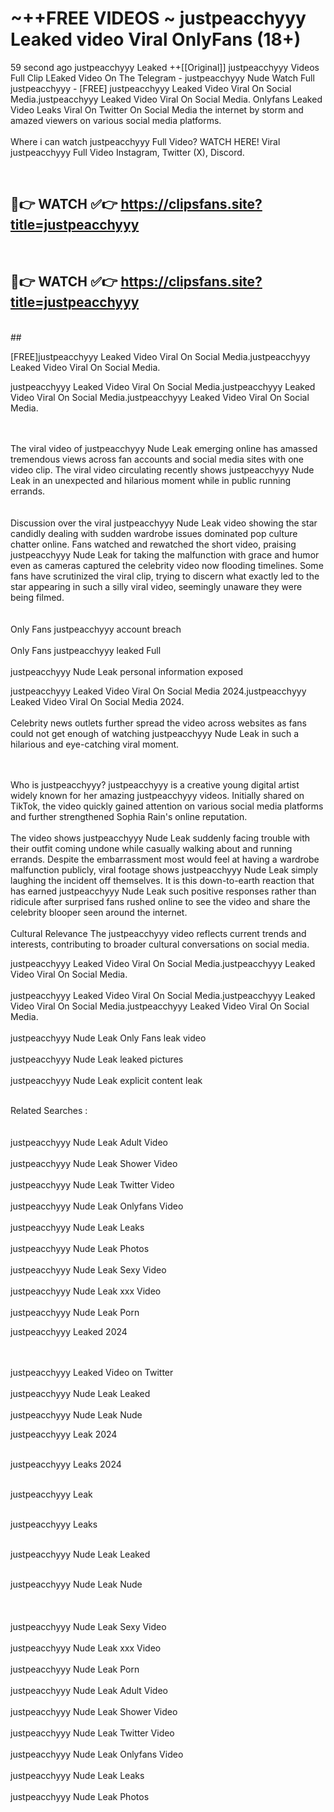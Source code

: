 # ~++FREE VIDEOS ~ justpeacchyyy Leaked video Viral OnlyFans (18+)<br>


59 second ago justpeacchyyy Leaked ++[[Original]] justpeacchyyy Videos Full Clip LEaked Video On The Telegram  - justpeacchyyy Nude  Watch Full justpeacchyyy - [FREE] justpeacchyyy Leaked Video Viral On Social Media.justpeacchyyy Leaked Video Viral On Social Media.   Onlyfans Leaked Video Leaks Viral On Twitter On Social Media the internet by storm and amazed viewers on various social media platforms. <br><br>
Where i can watch justpeacchyyy Full Video? WATCH HERE! Viral justpeacchyyy Full Video Instagram, Twitter (X), Discord. <br>


 <br>

##  🔴👉 WATCH ✅👉  <a href="https://clipsfans.site?title=justpeacchyyy&ref=git">https://clipsfans.site?title=justpeacchyyy</a> <br>
  <br>

##  🔴👉 WATCH ✅👉  <a href="https://clipsfans.site?title=justpeacchyyy&ref=git">https://clipsfans.site?title=justpeacchyyy</a> <br>
  <br>
  ##



[FREE]justpeacchyyy Leaked Video Viral On Social Media.justpeacchyyy Leaked Video Viral On Social Media. <br>

justpeacchyyy Leaked Video Viral On Social Media.justpeacchyyy Leaked Video Viral On Social Media.justpeacchyyy Leaked Video Viral On Social Media. <br>


  <br>

  <br>
The viral video of justpeacchyyy Nude Leak emerging online has amassed tremendous views across fan accounts and social media sites with one video clip. The viral video circulating recently shows justpeacchyyy Nude Leak in an unexpected and hilarious moment while in public running errands.<br>
<br>


<br>
Discussion over the viral justpeacchyyy Nude Leak video showing the star candidly dealing with sudden wardrobe issues dominated pop culture chatter online. Fans watched and rewatched the short video, praising justpeacchyyy Nude Leak for taking the malfunction with grace and humor even as cameras captured the celebrity video now flooding timelines. Some fans have scrutinized the viral clip, trying to discern what exactly led to the star appearing in such a silly viral video, seemingly unaware they were being filmed.<br>
<br>
<br> 
Only Fans justpeacchyyy account breach<br>
<br>
Only Fans justpeacchyyy leaked Full <br>
<br>
justpeacchyyy Nude Leak personal information exposed<br>

justpeacchyyy Leaked Video Viral On Social Media 2024.justpeacchyyy Leaked Video Viral On Social Media 2024. <br>
<br>
Celebrity news outlets further spread the video across websites as fans could not get enough of watching justpeacchyyy Nude Leak in such a hilarious and eye-catching viral moment.<br>
<br>

<br>
Who is justpeacchyyy? justpeacchyyy is a creative young digital artist widely known for her amazing justpeacchyyy videos. Initially shared on TikTok, the video quickly gained attention on various social media platforms and further strengthened Sophia Rain's online reputation.<br>
<br>
The video shows justpeacchyyy Nude Leak suddenly facing trouble with their outfit coming undone while casually walking about and running errands. Despite the embarrassment most would feel at having a wardrobe malfunction publicly, viral footage shows justpeacchyyy Nude Leak simply laughing the incident off themselves. It is this down-to-earth reaction that has earned justpeacchyyy Nude Leak such positive responses rather than ridicule after surprised fans rushed online to see the video and share the celebrity blooper seen around the internet.<br>
<br>
Cultural Relevance The justpeacchyyy video reflects current trends and interests, contributing to broader cultural conversations on social media.<br>

justpeacchyyy Leaked Video Viral On Social Media.justpeacchyyy Leaked Video Viral On Social Media.<br>
<br>
justpeacchyyy Leaked Video Viral On Social Media.justpeacchyyy Leaked Video Viral On Social Media.justpeacchyyy Leaked Video Viral On Social Media.<br>
<br>
justpeacchyyy Nude Leak Only Fans leak video<br>
<br>
justpeacchyyy Nude Leak leaked pictures<br>
<br>
justpeacchyyy Nude Leak explicit content leak<br>


<br>
Related Searches :<br>
<br>

<br>
justpeacchyyy Nude Leak Adult Video<br>
<br>
justpeacchyyy Nude Leak Shower Video<br>
<br>
justpeacchyyy Nude Leak Twitter Video<br>
<br>
justpeacchyyy Nude Leak Onlyfans Video<br>
<br>
justpeacchyyy Nude Leak Leaks<br>
<br>
justpeacchyyy Nude Leak Photos<br>

<br>
justpeacchyyy Nude Leak Sexy Video<br>
<br>
justpeacchyyy Nude Leak xxx Video<br>
<br>
justpeacchyyy Nude Leak Porn<br>

justpeacchyyy  Leaked 2024 <br> <br>
<br>

justpeacchyyy Leaked Video on Twitter <br>
<br>
justpeacchyyy Nude Leak Leaked<br>
<br>
justpeacchyyy Nude Leak Nude<br>


justpeacchyyy  Leak 2024 <br> <br>



justpeacchyyy  Leaks 2024 <br> <br>



 
justpeacchyyy  Leak<br> <br>



justpeacchyyy  Leaks<br> <br>


justpeacchyyy Nude Leak Leaked<br> <br>

justpeacchyyy Nude Leak Nude<br> <br>
<br> <br>
justpeacchyyy Nude Leak Sexy Video
<br> <br>
justpeacchyyy Nude Leak xxx Video
<br> <br>
justpeacchyyy Nude Leak Porn
<br> <br>
justpeacchyyy Nude Leak Adult Video
<br> <br>
justpeacchyyy Nude Leak Shower Video
<br> <br>
justpeacchyyy Nude Leak Twitter Video
<br> <br>
justpeacchyyy Nude Leak Onlyfans Video
<br> <br>
justpeacchyyy Nude Leak Leaks
<br> <br>
justpeacchyyy Nude Leak Photos






</p>




 



</p>










